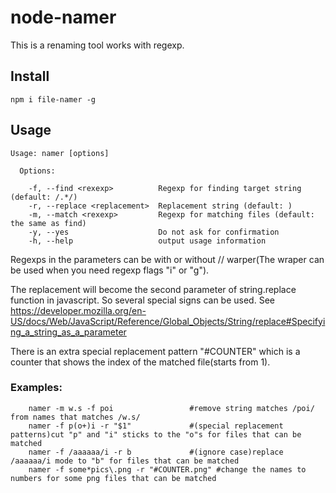 # node-namer

This is a renaming tool works with regexp.

## Install
```
npm i file-namer -g
```

## Usage

```	
Usage: namer [options]

  Options:

    -f, --find <rexexp>          Regexp for finding target string (default: /.*/)
    -r, --replace <replacement>  Replacement string (default: )
    -m, --match <rexexp>         Regexp for matching files (default: the same as find)
    -y, --yes                    Do not ask for confirmation
    -h, --help                   output usage information
```

Regexps in the parameters can be with or without // warper(The wraper can be used when you need regexp flags "i" or "g").


The replacement will become the second parameter of string.replace function in javascript. So several special signs can be used.
See https://developer.mozilla.org/en-US/docs/Web/JavaScript/Reference/Global_Objects/String/replace#Specifying_a_string_as_a_parameter
    
There is an extra special replacement pattern "#COUNTER" which is a counter that shows the index of the matched file(starts from 1).

### Examples:

```shell
    namer -m w.s -f poi                 #remove string matches /poi/ from names that matches /w.s/
    namer -f p(o+)i -r "$1"             #(special replacement patterns)cut "p" and "i" sticks to the "o"s for files that can be matched
    namer -f /aaaaaa/i -r b             #(ignore case)replace /aaaaaa/i mode to "b" for files that can be matched
    namer -f some*pics\.png -r "#COUNTER.png" #change the names to numbers for some png files that can be matched
```